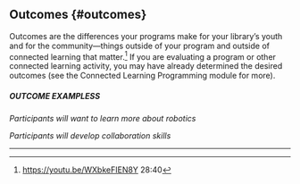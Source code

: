 ## Outcomes {#outcomes}

Outcomes are the differences your programs make for your library’s youth and for the community—things outside of your program and outside of connected learning that matter.[^8] If you are evaluating a program or other connected learning activity, you may have already determined the desired outcomes (see the Connected Learning Programming module for more).

<div class="table-format sidebar"><span class="title"><h5>OUTCOME EXAMPLESS</h5>
<p><i>Participants will want to learn more about robotics</i></p>
<p><i>Participants will develop collaboration skills</i></p></div>

***

[^8]: https://youtu.be/WXbkeFIEN8Y 28:40